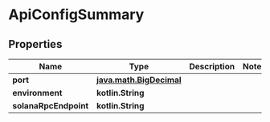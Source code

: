 
# ApiConfigSummary

## Properties
Name | Type | Description | Notes
------------ | ------------- | ------------- | -------------
**port** | [**java.math.BigDecimal**](java.math.BigDecimal.md) |  | 
**environment** | **kotlin.String** |  | 
**solanaRpcEndpoint** | **kotlin.String** |  | 



